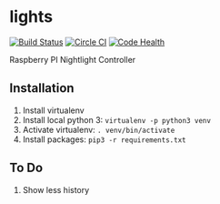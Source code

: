 # lights
[![Build Status](https://travis-ci.org/Weizilla/lights.svg?branch=master)](https://travis-ci.org/Weizilla/lights)
[![Circle CI](https://circleci.com/gh/Weizilla/lights/tree/master.svg?style=svg)](https://circleci.com/gh/Weizilla/lights/tree/master)
[![Code Health](https://landscape.io/github/Weizilla/lights/master/landscape.svg?style=flat)](https://landscape.io/github/Weizilla/lights/master)

Raspberry PI Nightlight Controller

## Installation
1. Install virtualenv
2. Install local python 3: `virtualenv -p python3 venv`
3. Activate virtualenv: `. venv/bin/activate`
4. Install packages: `pip3 -r requirements.txt`

## To Do
1. Show less history
